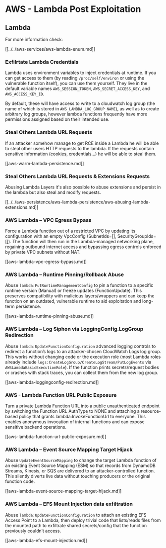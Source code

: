 # AWS - Lambda Post Exploitation

## Lambda

For more information check:

[[../../aws-services/aws-lambda-enum.md]]

### Exfilrtate Lambda Credentials

Lambda uses environment variables to inject credentials at runtime. If you can get access to them (by reading `/proc/self/environ` or using the vulnerable function itself), you can use them yourself. They live in the default variable names `AWS_SESSION_TOKEN`, `AWS_SECRET_ACCESS_KEY`, and `AWS_ACCESS_KEY_ID`. 

By default, these will have access to write to a cloudwatch log group (the name of which is stored in `AWS_LAMBDA_LOG_GROUP_NAME`), as well as to create arbitrary log groups, however lambda functions frequently have more permissions assigned based on their intended use.

### Steal Others Lambda URL Requests

If an attacker somehow manage to get RCE inside a Lambda he will be able to steal other users HTTP requests to the lambda. If the requests contain sensitive information (cookies, credentials...) he will be able to steal them.

[[aws-warm-lambda-persistence.md]]

### Steal Others Lambda URL Requests & Extensions Requests

Abusing Lambda Layers it's also possible to abuse extensions and persist in the lambda but also steal and modify requests.

[[../../aws-persistence/aws-lambda-persistence/aws-abusing-lambda-extensions.md]]

### AWS Lambda – VPC Egress Bypass

Force a Lambda function out of a restricted VPC by updating its configuration with an empty VpcConfig (SubnetIds=[], SecurityGroupIds=[]). The function will then run in the Lambda-managed networking plane, regaining outbound internet access and bypassing egress controls enforced by private VPC subnets without NAT.

[[aws-lambda-vpc-egress-bypass.md]]

### AWS Lambda – Runtime Pinning/Rollback Abuse

Abuse `lambda:PutRuntimeManagementConfig` to pin a function to a specific runtime version (Manual) or freeze updates (FunctionUpdate). This preserves compatibility with malicious layers/wrappers and can keep the function on an outdated, vulnerable runtime to aid exploitation and long-term persistence.

[[aws-lambda-runtime-pinning-abuse.md]]

### AWS Lambda – Log Siphon via LoggingConfig.LogGroup Redirection

Abuse `lambda:UpdateFunctionConfiguration` advanced logging controls to redirect a function’s logs to an attacker-chosen CloudWatch Logs log group. This works without changing code or the execution role (most Lambda roles already include `logs:CreateLogGroup/CreateLogStream/PutLogEvents` via `AWSLambdaBasicExecutionRole`). If the function prints secrets/request bodies or crashes with stack traces, you can collect them from the new log group.

[[aws-lambda-loggingconfig-redirection.md]]

### AWS - Lambda Function URL Public Exposure

Turn a private Lambda Function URL into a public unauthenticated endpoint by switching the Function URL AuthType to NONE and attaching a resource-based policy that grants lambda:InvokeFunctionUrl to everyone. This enables anonymous invocation of internal functions and can expose sensitive backend operations.

[[aws-lambda-function-url-public-exposure.md]]

### AWS Lambda – Event Source Mapping Target Hijack

Abuse `UpdateEventSourceMapping` to change the target Lambda function of an existing Event Source Mapping (ESM) so that records from DynamoDB Streams, Kinesis, or SQS are delivered to an attacker-controlled function. This silently diverts live data without touching producers or the original function code.

[[aws-lambda-event-source-mapping-target-hijack.md]]

### AWS Lambda – EFS Mount Injection data exfiltration

Abuse `lambda:UpdateFunctionConfiguration` to attach an existing EFS Access Point to a Lambda, then deploy trivial code that lists/reads files from the mounted path to exfiltrate shared secrets/config that the function previously couldn’t access.

[[aws-lambda-efs-mount-injection.md]]

